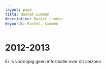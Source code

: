 ```yaml
---
layout: page
title: Basket Lummen
description: Basket Lummen
keywords: Basket, Lummen
---
```


# 2012-2013

Er is voorlopig geen informatie over dit seizoen